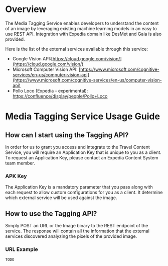 # Overview

The Media Tagging Service enables developers to understand the content of an image by leveraging existing machine learning models in an easy to use REST API. Integration with Expedia domain like DesMet and Gaia is also provided.

Here is the list of the external services available through this service:

- Google Vision API:[https://cloud.google.com/vision/](https://cloud.google.com/vision/)
- Microsoft Computer Vision API: [https://www.microsoft.com/cognitive-services/en-us/computer-vision-api](https://www.microsoft.com/cognitive-services/en-us/computer-vision-api)
- Pollo Loco (Expedia - experimental): [https://confluence/display/people/Pollo+Loco](https://confluence/display/people/Pollo+Loco)


# Media Tagging Service Usage Guide

## How can I start using the Tagging API?
In order for us to grant you access and integrate to the Travel Content Service, you will require an Application Key that is unique to you as a client. To request an Application Key, please contact an Expedia Content System team member.

### APK Key
The Application Key is a mandatory parameter that you pass along with each request to allow custom configurations for you as a client. It determine which external service will be used against the image.

## How to use the Tagging API?

Simply POST an URL or the Image binary to the REST endpoint of the service. The response will contain all the information that the external services discovered analyzing the pixels of the provided image.

### URL Example

```
TODO
```
